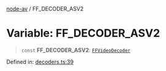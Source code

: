 [node-av](../globals.md) / FF\_DECODER\_ASV2

# Variable: FF\_DECODER\_ASV2

> `const` **FF\_DECODER\_ASV2**: [`FFVideoDecoder`](../type-aliases/FFVideoDecoder.md)

Defined in: [decoders.ts:39](https://github.com/seydx/av/blob/f8631fc881b394300b1479f511d55cf1c370a87f/src/constants/decoders.ts#L39)
